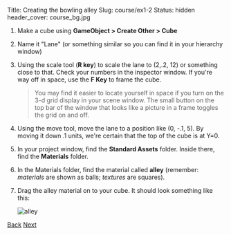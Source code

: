 Title: Creating the bowling alley
Slug: course/ex1-2
Status: hidden
header_cover: course_bg.jpg

1. Make a cube using **GameObject > Create Other > Cube**
2. Name it "Lane" (or something similar so you can find it in your hierarchy window) 
3. Using the scale tool (**R key**) to scale the lane to (2,.2, 12) or something close to that. Check your numbers in the inspector window.  If you're way off in space, use the **F Key** to frame the cube.
   > You may find it easier to locate yourself in space if you turn on the 3-d grid display in your scene window.  The small button on the top bar of the window that looks like a picture in a frame toggles the grid on and off.
4. Using the move tool, move the lane to a position like (0, -.1, 5). By moving it down .1 units, we're certain that the top of the cube is at Y=0. 
5. In your project window, find the **Standard Assets** folder. Inside there, find the **Materials** folder. 
6. In the Materials folder, find the material called **alley** (remember: _materials_ are shown as balls; _textures_ are squares).
7. Drag the alley material on to your cube. It should look something like this:

   ![alley](https://dl.dropboxusercontent.com/u/2977490/Unity%40makerhaus/gfx/Screenshot%202013-10-12%2017.21.54.png)

[Back](ex1-1)
[Next](ex1-3)